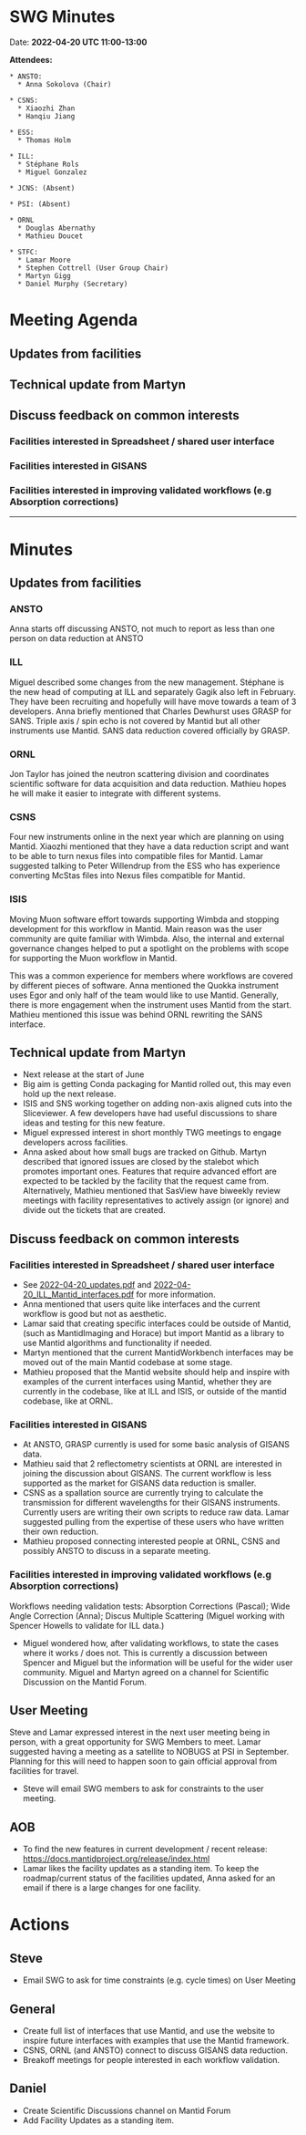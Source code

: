 # SWG Minutes

Date: **2022-04-20 UTC 11:00-13:00**

**Attendees:**
```
* ANSTO:
  * Anna Sokolova (Chair)

* CSNS:
  * Xiaozhi Zhan
  * Hanqiu Jiang

* ESS:
  * Thomas Holm

* ILL:
  * Stéphane Rols
  * Miguel Gonzalez

* JCNS: (Absent)

* PSI: (Absent)

* ORNL
  * Douglas Abernathy
  * Mathieu Doucet

* STFC:
  * Lamar Moore
  * Stephen Cottrell (User Group Chair)
  * Martyn Gigg
  * Daniel Murphy (Secretary)

```



# Meeting Agenda

## Updates from facilities

## Technical update from Martyn

## Discuss feedback on common interests
### Facilities interested in Spreadsheet / shared user interface
### Facilities interested in GISANS
### Facilities interested in improving validated workflows (e.g Absorption corrections)


------------

# Minutes

## Updates from facilities
### ANSTO
Anna starts off discussing ANSTO, not much to report as less than one person on data reduction at ANSTO

### ILL
Miguel described some changes from the new management. Stéphane is the new head of computing at ILL and separately Gagik also left in February. They have been recruiting and hopefully will have move towards a team of 3 developers.
Anna briefly mentioned that Charles Dewhurst uses GRASP for SANS. Triple axis / spin echo is not covered by Mantid but all other instruments use Mantid. SANS data reduction covered officially by GRASP.

### ORNL
Jon Taylor has joined the neutron scattering division and coordinates scientific software for data acquisition and data reduction. Mathieu hopes he will make it easier to integrate with different systems.

### CSNS
Four new instruments online in the next year which are planning on using Mantid. Xiaozhi mentioned that they have a data reduction script and want to be able to turn nexus files into compatible files for Mantid. Lamar suggested talking to Peter Willendrup from the ESS who has experience converting McStas files into Nexus files compatible for Mantid.

### ISIS
Moving Muon software effort towards supporting Wimbda and stopping development for this workflow in Mantid. Main reason was the user community are quite familiar with Wimbda. Also, the internal and external governance changes helped to put a spotlight on the problems with scope for supporting the Muon workflow in Mantid.

This was a common experience for members where workflows are covered by different pieces of software. Anna mentioned the Quokka instrument uses Egor and only half of the team would like to use Mantid. Generally, there is more engagement when the instrument uses Mantid from the start. Mathieu mentioned this issue was behind ORNL rewriting the SANS interface.


## Technical update from Martyn
- Next release at the start of June
- Big aim is getting Conda packaging for Mantid rolled out, this may even hold up the next release.
- ISIS and SNS working together on adding non-axis aligned cuts into the Sliceviewer. A few developers have had useful discussions to share ideas and testing for this new feature.
- Miguel expressed interest in short monthly TWG meetings to engage developers across facilities.
- Anna asked about how small bugs are tracked on Github. Martyn described that ignored issues are closed by the stalebot which promotes important ones. Features that require advanced effort are expected to be tackled by the facility that the request came from. Alternatively, Mathieu mentioned that SasView have biweekly review meetings with facility representatives to actively assign (or ignore) and divide out the tickets that are created.


## Discuss feedback on common interests

### Facilities interested in Spreadsheet / shared user interface
- See [2022-04-20_updates.pdf](attachments/2022-04-20_updates.pdf) and [2022-04-20_ILL_Mantid_interfaces.pdf](attachments/2022-04-20_ILL_Mantid_interfaces.pdf) for more information.
- Anna mentioned that users quite like interfaces and the current workflow is good but not as aesthetic.
- Lamar said that creating specific interfaces could be outside of Mantid, (such as MantidImaging and Horace) but import Mantid as a library to use Mantid algorithms and functionality if needed.
- Martyn mentioned that the current MantidWorkbench interfaces may be moved out of the main Mantid codebase at some stage.
- Mathieu proposed that the Mantid website should help and inspire with examples of the current interfaces using Mantid, whether they are currently in the codebase, like at ILL and ISIS, or outside of the mantid codebase, like at ORNL.


### Facilities interested in GISANS
- At ANSTO, GRASP currently is used for some basic analysis of GISANS data.
- Mathieu said that 2 reflectometry scientists at ORNL are interested in joining the discussion about GISANS. The current workflow is less supported as the market for GISANS data reduction is smaller.
- CSNS as a spallation source are currently trying to calculate the transmission for different wavelengths for their GISANS instruments. Currently users are writing their own scripts to reduce raw data. Lamar suggested pulling from the expertise of these users who have written their own reduction.
- Mathieu proposed connecting interested people at ORNL, CSNS and possibly ANSTO to discuss in a separate meeting.


### Facilities interested in improving validated workflows (e.g Absorption corrections)

Workflows needing validation tests: Absorption Corrections (Pascal); Wide Angle Correction (Anna); Discus Multiple Scattering (Miguel working with Spencer Howells to validate for ILL data.)

- Miguel wondered how, after validating workflows, to state the cases where it works / does not. This is currently a discussion between Spencer and Miguel but the information will be useful for the wider user community. Miguel and Martyn agreed on a channel for Scientific Discussion on the Mantid Forum.


## User Meeting
Steve and Lamar expressed interest in the next user meeting being in person, with a great opportunity for SWG Members to meet. Lamar suggested having a meeting as a satellite to NOBUGS at PSI in September. Planning for this will need to happen soon to gain official approval from facilities for travel.

- Steve will email SWG members to ask for constraints to the user meeting.


## AOB

- To find the new features in current development / recent release: https://docs.mantidproject.org/release/index.html
- Lamar likes the facility updates as a standing item. To keep the roadmap/current status of the facilities updated, Anna asked for an email if there is a large changes for one facility.


# Actions

## Steve
- Email SWG to ask for time constraints (e.g. cycle times) on User Meeting

## General
- Create full list of interfaces that use Mantid, and use the website to inspire future interfaces with examples that use the Mantid framework.
- CSNS, ORNL (and ANSTO) connect to discuss GISANS data reduction.
- Breakoff meetings for people interested in each workflow validation.

## Daniel
- Create Scientific Discussions channel on Mantid Forum
- Add Facility Updates as a standing item.
